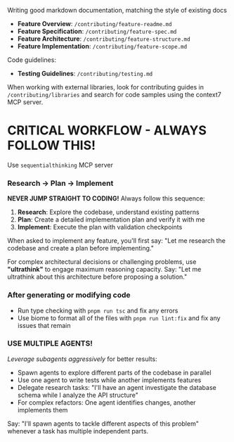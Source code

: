 Writing good markdown documentation, matching the style of existing docs
- **Feature Overview**: `/contributing/feature-readme.md`
- **Feature Specification**: `/contributing/feature-spec.md`
- **Feature Architecture**: `/contributing/feature-structure.md`
- **Feature Implementation**: `/contributing/feature-scope.md`

Code guidelines:
- **Testing Guidelines**: `/contributing/testing.md`

When working with external libraries, look for contributing guides in `/contributing/libraries` and search for code samples using the context7 MCP server.

# CRITICAL WORKFLOW - ALWAYS FOLLOW THIS!

Use `sequentialthinking` MCP server

### Research → Plan → Implement
**NEVER JUMP STRAIGHT TO CODING!** Always follow this sequence:
1. **Research**: Explore the codebase, understand existing patterns
2. **Plan**: Create a detailed implementation plan and verify it with me  
3. **Implement**: Execute the plan with validation checkpoints

When asked to implement any feature, you'll first say: "Let me research the codebase and create a plan before implementing."

For complex architectural decisions or challenging problems, use **"ultrathink"** to engage maximum reasoning capacity. Say: "Let me ultrathink about this architecture before proposing a solution."

### After generating or modifying code
- Run type checking with `pnpm run tsc` and fix any errors
- Use biome to format all of the files with `pnpm run lint:fix` and fix any issues that remain

### USE MULTIPLE AGENTS!
*Leverage subagents aggressively* for better results:

* Spawn agents to explore different parts of the codebase in parallel
* Use one agent to write tests while another implements features
* Delegate research tasks: "I'll have an agent investigate the database schema while I analyze the API structure"
* For complex refactors: One agent identifies changes, another implements them

Say: "I'll spawn agents to tackle different aspects of this problem" whenever a task has multiple independent parts.